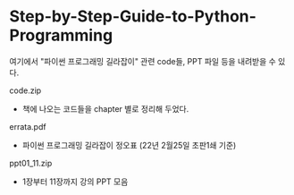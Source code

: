 # Step-by-Step-Guide-to-Python-Programming

여기에서 "파이썬 프로그래밍 길라잡이" 관련 code들, PPT 파일 등을 내려받을 수 있다.

code.zip
- 책에 나오는 코드들을 chapter 별로 정리해 두었다.

errata.pdf
- 파이썬 프로그래밍 길라잡이 정오표 (22년 2월25일 초판1쇄 기준)

ppt01_11.zip
- 1장부터 11장까지 강의 PPT 모음
